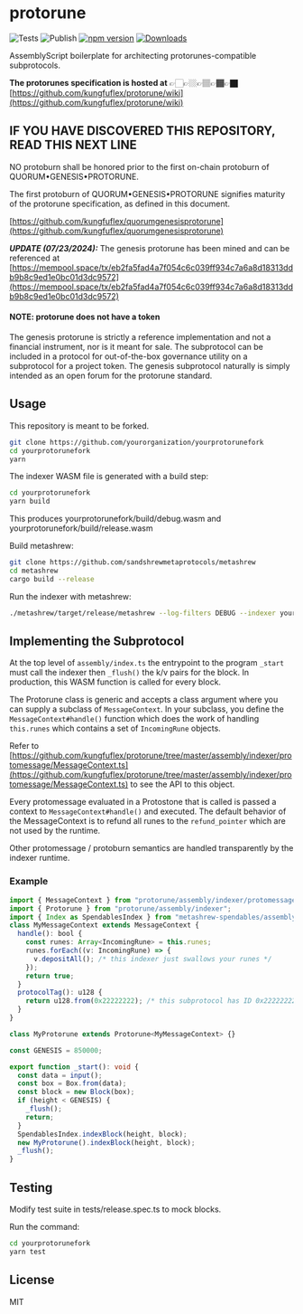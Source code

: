 # protorune

![Tests](https://img.shields.io/github/actions/workflow/status/AssemblyScript/assemblyscript/test.yml?branch=main&label=test&logo=github)
![Publish](https://img.shields.io/github/actions/workflow/status/AssemblyScript/assemblyscript/publish.yml?branch=main&label=publish&logo=github)
[![npm version](https://img.shields.io/npm/v/assemblyscript.svg?color=007acc&logo=npm)](https://www.npmjs.com/package/protorune)
[![Downloads](https://img.shields.io/npm/dm/typescript.svg)](https://www.npmjs.com/package/protorune)

AssemblyScript boilerplate for architecting protorunes-compatible subprotocols. 

**The protorunes specification is hosted at** 👉🏻👉🏼👉🏽👉🏾👉🏿 [https://github.com/kungfuflex/protorune/wiki](https://github.com/kungfuflex/protorune/wiki)

## IF YOU HAVE DISCOVERED THIS REPOSITORY, READ THIS NEXT LINE

NO protoburn shall be honored prior to the first on-chain protoburn of QUORUM•GENESIS•PROTORUNE.

The first protoburn of QUORUM•GENESIS•PROTORUNE signifies maturity of the protorune specification, as defined in this document.

[https://github.com/kungfuflex/quorumgenesisprotorune](https://github.com/kungfuflex/quorumgenesisprotorune)

***UPDATE (07/23/2024):*** The genesis protorune has been mined and can be referenced at [https://mempool.space/tx/eb2fa5fad4a7f054c6c039ff934c7a6a8d18313ddb9b8c9ed1e0bc01d3dc9572](https://mempool.space/tx/eb2fa5fad4a7f054c6c039ff934c7a6a8d18313ddb9b8c9ed1e0bc01d3dc9572)

#### NOTE: protorune does not have a token

The genesis protorune is strictly a reference implementation and not a financial instrument, nor is it meant for sale. The subprotocol can be included in a protocol for out-of-the-box governance utility on a subprotocol for a project token. The genesis subprotocol naturally is simply intended as an open forum for the protorune standard.


## Usage

This repository is meant to be forked.

```sh
git clone https://github.com/yourorganization/yourprotorunefork
cd yourprotorunefork
yarn
```

The indexer WASM file is generated with a build step:

```sh
cd yourprotorunefork
yarn build
```

This produces yourprotorunefork/build/debug.wasm and yourprotorunefork/build/release.wasm

Build metashrew:
```sh
git clone https://github.com/sandshrewmetaprotocols/metashrew
cd metashrew
cargo build --release
```

Run the indexer with metashrew:
```sh
./metashrew/target/release/metashrew --log-filters DEBUG --indexer yourprotorunefork/build/debug.wasm --db-dir ~/.metashrew --daemon-dir ~/.bitcoin/bitcoin --network bitcoin
```

## Implementing the Subprotocol

At the top level of `assembly/index.ts` the entrypoint to the program `_start` must call the indexer then `_flush()` the k/v pairs for the block. In production, this WASM function is called for every block.

The Protorune class is generic and accepts a class argument where you can supply a subclass of `MessageContext`. In your subclass, you define the `MessageContext#handle()` function which does the work of handling `this.runes` which contains a set of `IncomingRune` objects.

Refer to [https://github.com/kungfuflex/protorune/tree/master/assembly/indexer/protomessage/MessageContext.ts](https://github.com/kungfuflex/protorune/tree/master/assembly/indexer/protomessage/MessageContext.ts) to see the API to this object.

Every protomessage evaluated in a Protostone that is called is passed a context to `MessageContext#handle()` and executed. The default behavior of the MessageContext is to refund all runes to the `refund_pointer` which are not used by the runtime.

Other protomessage / protoburn semantics are handled transparently by the indexer runtime.

### Example

```ts
import { MessageContext } from "protorune/assembly/indexer/protomessage/MessageContext";
import { Protorune } from "protorune/assembly/indexer";
import { Index as SpendablesIndex } from "metashrew-spendables/assembly/indexer";
class MyMessageContext extends MessageContext {
  handle(): bool {
    const runes: Array<IncomingRune> = this.runes;
    runes.forEach((v: IncomingRune) => {
      v.depositAll(); /* this indexer just swallows your runes */
    });
    return true;
  }
  protocolTag(): u128 {
    return u128.from(0x22222222); /* this subprotocol has ID 0x22222222 */
  }
}

class MyProtorune extends Protorune<MyMessageContext> {}

const GENESIS = 850000;

export function _start(): void {
  const data = input();
  const box = Box.from(data);
  const block = new Block(box);
  if (height < GENESIS) {
    _flush();
    return;
  }
  SpendablesIndex.indexBlock(height, block);
  new MyProtorune().indexBlock(height, block);
  _flush();
}
```


## Testing

Modify test suite in tests/release.spec.ts to mock blocks.

Run the command:

```sh
cd yourprotorunefork
yarn test
```

## License

MIT
